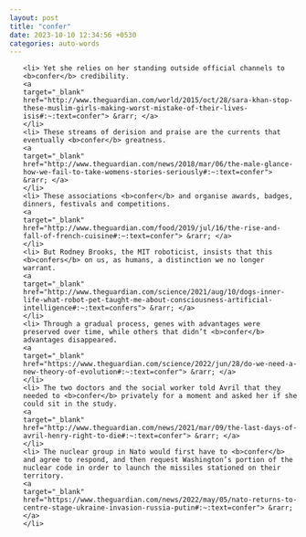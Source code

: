 ```yaml
---
layout: post
title: "confer"
date: 2023-10-10 12:34:56 +0530
categories: auto-words
---
```

<ol>

    <li> Yet she relies on her standing outside official channels to <b>confer</b> credibility.
    <a 
    target="_blank" 
    href="http://www.theguardian.com/world/2015/oct/28/sara-khan-stop-these-muslim-girls-making-worst-mistake-of-their-lives-isis#:~:text=confer"> &rarr; </a>
    </li>
    <li> These streams of derision and praise are the currents that eventually <b>confer</b> greatness.
    <a 
    target="_blank" 
    href="http://www.theguardian.com/news/2018/mar/06/the-male-glance-how-we-fail-to-take-womens-stories-seriously#:~:text=confer"> &rarr; </a>
    </li>
    <li> These associations <b>confer</b> and organise awards, badges, dinners, festivals and competitions.
    <a 
    target="_blank" 
    href="http://www.theguardian.com/food/2019/jul/16/the-rise-and-fall-of-french-cuisine#:~:text=confer"> &rarr; </a>
    </li>
    <li> But Rodney Brooks, the MIT roboticist, insists that this <b>confers</b> on us, as humans, a distinction we no longer warrant.
    <a 
    target="_blank" 
    href="http://www.theguardian.com/science/2021/aug/10/dogs-inner-life-what-robot-pet-taught-me-about-consciousness-artificial-intelligence#:~:text=confers"> &rarr; </a>
    </li>
    <li> Through a gradual process, genes with advantages were preserved over time, while others that didn’t <b>confer</b> advantages disappeared.
    <a 
    target="_blank" 
    href="https://www.theguardian.com/science/2022/jun/28/do-we-need-a-new-theory-of-evolution#:~:text=confer"> &rarr; </a>
    </li>
    <li> The two doctors and the social worker told Avril that they needed to <b>confer</b> privately for a moment and asked her if she could sit in the study.
    <a 
    target="_blank" 
    href="http://www.theguardian.com/news/2021/mar/09/the-last-days-of-avril-henry-right-to-die#:~:text=confer"> &rarr; </a>
    </li>
    <li> The nuclear group in Nato would first have to <b>confer</b> and agree to respond, and then request Washington’s portion of the nuclear code in order to launch the missiles stationed on their territory.
    <a 
    target="_blank" 
    href="https://www.theguardian.com/news/2022/may/05/nato-returns-to-centre-stage-ukraine-invasion-russia-putin#:~:text=confer"> &rarr; </a>
    </li>